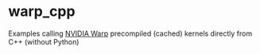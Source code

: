 # warp_cpp
Examples calling [NVIDIA Warp](https://github.com/nvidia/warp) precompiled (cached) kernels directly from C++ (without Python)
